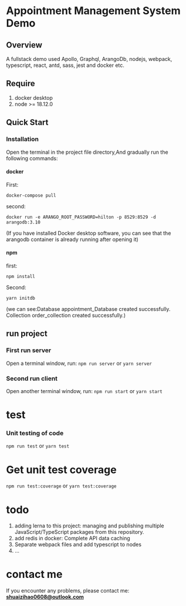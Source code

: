 # Appointment Management System Demo

## Overview

A fullstack demo used Apollo, Graphql, ArangoDb, nodejs, webpack, typescript, react, antd, sass, jest and docker etc.

## Require

1. docker desktop
2. node >= 18.12.0

## Quick Start

### Installation

Open the terminal in the project file directory,And gradually run the following commands:

#### docker

First:

`docker-compose pull`

second:

`docker run -e ARANGO_ROOT_PASSWORD=hilton -p 8529:8529 -d arangodb:3.10`

(If you have installed Docker desktop software, you can see that the arangodb container is already running after opening it)

#### npm

first:

`npm install`

Second:

`yarn initdb`

(we can see:Database appointment_Database created successfully.
Collection order_collection created successfully.)

## run project

### First run server

Open a terminal window, run:
`npm run server`
or
`yarn server`

### Second run client

Open another terminal window, run:
`npm run start`
or
`yarn start`

# test

### Unit testing of code

`npm run test`
or
`yarn test`

# Get unit test coverage

`npm run test:coverage`
or
`yarn test:coverage`

# todo

1. adding lerna to this project: managing and publishing multiple JavaScript/TypeScript packages from this repository.
2. add redis in docker: Complete API data caching
3. Separate webpack files and add typescript to nodes
4. ...

# contact me

If you encounter any problems, please contact me: **shuaizihao0608@outlook.com**
